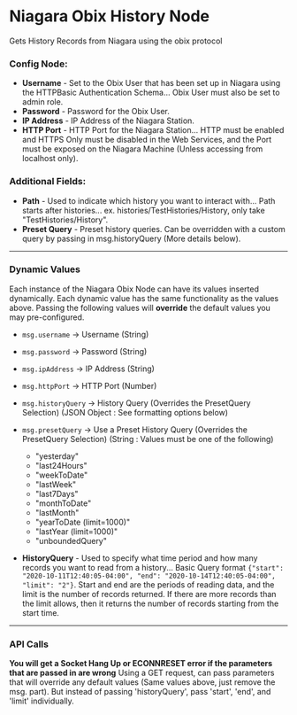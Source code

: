 # Niagara Obix History Node
Gets History Records from Niagara using the obix protocol

### Config Node:
 - **Username** - Set to the Obix User that has been set up in Niagara using the HTTPBasic Authentication Schema... Obix User must also be set to admin role.
 - **Password** - Password for the Obix User.
 - **IP Address** - IP Address of the Niagara Station.
 - **HTTP Port** - HTTP Port for the Niagara Station... HTTP must be enabled and HTTPS Only must be disabled in the Web Services, and the Port must be exposed on the Niagara Machine (Unless accessing from localhost only).
 
### Additional Fields:
 - **Path** - Used to indicate which history you want to interact with... Path starts after histories... ex. histories/TestHistories/History, only take "TestHistories/History".
 - **Preset Query** - Preset history queries. Can be overridden with a custom query by passing in msg.historyQuery (More details below).
---

### Dynamic Values
Each instance of the Niagara Obix Node can have its values inserted dynamically. Each dynamic value has the same functionality as the values above. Passing the following values will **override** the default values you may pre-configured. 

 - `msg.username` -> Username (String)
 - `msg.password` -> Password (String)
 - `msg.ipAddress` -> IP Address (String)
 - `msg.httpPort` -> HTTP Port (Number)
 - `msg.historyQuery` -> History Query (Overrides the PresetQuery Selection) (JSON Object : See formatting options below)
 - `msg.presetQuery` -> Use a Preset History Query (Overrides the PresetQuery Selection) (String : Values must be one of the following)

     - "yesterday"
     - "last24Hours"
     - "weekToDate"
     - "lastWeek"
     - "last7Days"
     - "monthToDate"
     - "lastMonth"
     - "yearToDate (limit=1000)"
     - "lastYear (limit=1000)"
     - "unboundedQuery"

  - **HistoryQuery** - Used to specify what time period and how many records you want to read from a history... 
    Basic Query format `{"start": "2020-10-11T12:40:05-04:00", "end": "2020-10-14T12:40:05-04:00", "limit": "2"}`.
    Start and end are the periods of reading data, and the limit is the number of records returned. 
    If there are more records than the limit allows, then it returns the number of records starting from the start time.
---

### API Calls
**You will get a Socket Hang Up or ECONNRESET error if the parameters that are passed in are wrong**
Using a GET request, can pass parameters that will override any default values (Same values above, just remove the msg. part). 
But instead of passing 'historyQuery', pass 'start', 'end', and 'limit' individually.